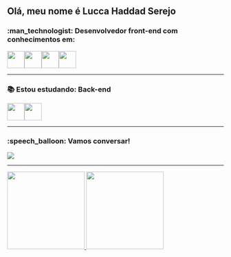 <h2> Olá, meu nome é Lucca Haddad Serejo</h2>

<h3>:man_technologist: Desenvolvedor front-end com conhecimentos em:</h3>

<div style="display: inline_block">
<img width="40" height="40" src="https://cdn.jsdelivr.net/gh/devicons/devicon/icons/javascript/javascript-original.svg" /><img width="40" height="40" src="https://cdn.jsdelivr.net/gh/devicons/devicon/icons/css3/css3-original.svg" /><img width="40" height="40" src="https://cdn.jsdelivr.net/gh/devicons/devicon/icons/html5/html5-original.svg" /><img width="40" height="40" src="https://cdn.jsdelivr.net/gh/devicons/devicon/icons/react/react-original.svg" />
</div>

<hr>

<h3>📚 Estou estudando: Back-end</h3>
<div>
<img width="40" height="40" src="https://cdn.jsdelivr.net/gh/devicons/devicon/icons/nodejs/nodejs-original.svg" /><img width="40" height="40" src="https://cdn.jsdelivr.net/gh/devicons/devicon/icons/postgresql/postgresql-original.svg" />
</div>

<hr>

<h3>:speech_balloon: Vamos conversar!</h3>

<a href="www.linkedin.com/in/lucca-haddad-serejo" target="_blank"><img src="https://img.shields.io/badge/-LinkedIn-%230077B5?style=for-the-badge&logo=linkedin&logoColor=white" target="_blank"></a>

<hr>

<div>
<a href="https://github.com/LuccaHaddadSerejo">
<img height="180em" src="https://github-readme-stats.vercel.app/api?username=LuccaHaddadSerejo&show_icons=true&theme=dracula&include_all_commits=true&count_private=true"/>
<img height="180em" src="https://github-readme-stats.vercel.app/api/top-langs/?username=LuccaHaddadSerejo&layout=compact&langs_count=16&theme=dracula"/>
</div>
